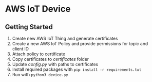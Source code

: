 # AWS IoT Device

## Getting Started
1. Create new AWS IoT Thing and generate certificates
2. Create a new AWS IoT Policy and provide permissions for topic and client ID
3. Attach policy to certificate
3. Copy certificates to *certificates* folder
4. Update *config.py* with paths to certificates
5. Install required packages with `pip install -r requirements.txt`
6. Run with `python3 device.py`
